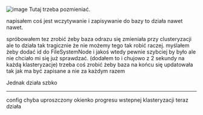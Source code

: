 ![image](https://github.com/macius06xd/In-ynieryjka/assets/117106025/7543e0c6-778a-40d2-9a03-11c56551ab4c)
Tutaj trzeba pozmieniać.

napisałem coś jest wczytywanie i zapisywanie do bazy to działa nawet nawet.

spróbowałem tez zrobić żeby baza odrazu się zmieniała przy clusteryzacji ale to działa tak tragicznie że nie możemy tego tak robić raczej.
myślałem żeby dodać id do FileSystemNode i jakoś wtedy pewnie szybciej by było ale nie chciało mi się już sprawdzać.
(dodałem to i chujowo z 2 sekundy na każdą klasteryzacje) trzeba coś zrobić żeby baza na końcu się updatowała tak jak ma być zapisane a nie za każdym razem

Jednak działa szbko
____________
config chyba uproszczony
okienko progresu wstepnej klasteryzacji teraz działa

